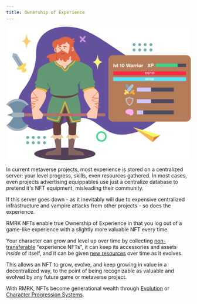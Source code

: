 ```yaml
---
title: Ownership of Experience
---
```


![](../static/img/post_imgs/xp_01.png)

In current metaverse projects, most experience is stored on a centralized server: your level progress, skills, even resources gathered. In most cases, even projects advertising equippables use just a centralize database to pretend it's NFT equipment, misleading their community.

If this server goes down - as it inevitably will due to expensive centralized infrastructure and vampire attacks from other projects - so does the experience.

RMRK NFTs enable true Ownership of Experience in that you log out of a game-like experience with a slightly more valuable NFT every time.

Your character can grow and level up over time by collecting [non-transferable](/nontransferable) "experience NFTs", it can keep its accessories and assets _inside_ of itself, and it can be given [new resources](/lego2-multi-resource) over time as it evolves.

This allows an NFT to grow, evolve, and keep growing in value in a decentralized way, to the point of being recognizable as valuable and evolved by any future game or metaverse project.

With RMRK, NFTs become generational wealth through [Evolution](/usecases/evolution) or [Character Progression Systems](/usecases/charprog).
